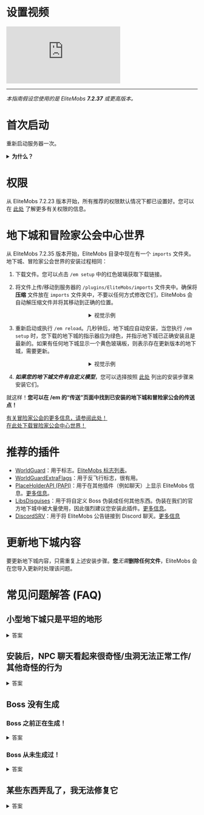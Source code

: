 # 设置视频

<div class="outer-container">
<div class="iframe-container">
  <iframe class="video-iframe" src="https://www.youtube.com/embed/boRg2X4qhw4?si=2aRLV_j9UzNz_VO0" title="YouTube video player" frameborder="0" allow="accelerometer; autoplay; clipboard-write; encrypted-media; gyroscope; picture-in-picture; web-share" allowfullscreen></iframe>
</div>
</div>

***


*本指南假设您使用的是 EliteMobs ***7.2.37*** 或更高版本。*

# 首次启动

重新启动服务器一次。

<details>

<summary><b>为什么？</b></summary>

EliteMobs 在服务器首次启动时会增加 spigot.yml 配置文件中的最大生命值。这是为了让精英怪物可以拥有超过 2000 点生命值。它不会改变任何其他怪物的生命值 - 因此它不会改变普通怪物或插件怪物。

此更改需要重新启动服务器才能真正生效。

</details>

# 权限

从 EliteMobs 7.2.23 版本开始，所有推荐的权限默认情况下都已设置好。您可以在 [此处]($language$/elitemobs/permissions_and_commands.md) 了解更多有关权限的信息。

# 地下城和冒险家公会中心世界

从 EliteMobs 7.2.35 版本开始，EliteMobs 目录中现在有一个 `imports` 文件夹。地下城、冒险家公会世界的安装过程相同：

1) 下载文件。您可以点击 `/em setup` 中的红色玻璃获取下载链接。

2) 将文件上传/移动到服务器的 `/plugins/EliteMobs/imports` 文件夹中。确保将 **压缩** 文件放在 `imports` 文件夹中，不要以任何方式修改它们，EliteMobs 会自动解压缩文件并将其移动到正确的位置。

<div align="center">

<details>

<summary>视觉示例</summary>

<video autoplay loop muted controls>
  <source src="../../../img/wiki/setup_import.webm" type="video/webm">
  您的浏览器不支持视频标签。
</video>

</details>

</div>

3) 重新启动或执行 `/em reload`。几秒钟后，地下城应自动安装，当您执行 `/em setup` 时，您下载的地下城的指示器应为绿色，并指示地下城已正确安装且是最新的。如果有任何地下城显示一个黄色玻璃板，则表示存在更新版本的地下城，需要更新。

<div align="center">

<details>

<summary>视觉示例</summary>


<video autoplay loop muted controls>
  <source src="../../../img/wiki/setup_install.webm" type="video/webm">
  您的浏览器不支持视频标签。
</video>

</details>

</div>

4) ***如果您的地下城文件有自定义模型***，您可以选择按照 [此处]($language$/elitemobs/custom_models.md&section=importing-custom-models-from-dungeons) 列出的安装步骤来安装它们。

就这样！**您可以在 /em 的“传送”页面中找到已安装的地下城和冒险家公会的传送点！**

[有关冒险家公会的更多信息，请参阅此处！]($language$/elitemobs/adventurers_guild_world.md)
<br>[在此处下载冒险家公会中心世界！](https://magmaguy.itch.io/elitemobs-the-adventurers-guild)

# 推荐的插件

- [WorldGuard](https://dev.bukkit.org/projects/worldguard)：用于标志。[EliteMobs 标志列表]($language$/elitemobs/worldguard_flags.md)。
- [WorldGuardExtraFlags](https://www.spigotmc.org/resources/worldguard-extra-flags.4823/)：用于反飞行标志，很有用。
- [PlaceHolderAPI (PAPI)](https://www.spigotmc.org/resources/placeholderapi.6245/)：用于在其他插件（例如聊天）上显示 EliteMobs 信息。[更多信息]($language$/elitemobs/placeholders.md)。
- [LibsDisguises](https://www.spigotmc.org/resources/libs-disguises-free.81/)：用于将自定义 Boss 伪装成任何其他东西。伪装在我们的官方地下城中被大量使用，因此强烈建议您安装此插件。[更多信息]($language$/elitemobs/libsdisguises.md)。
- [DiscordSRV]($language$/elitemobs/discordsrv.md)：用于将 EliteMobs 公告链接到 Discord 聊天。[更多信息]($language$/elitemobs/discordsrv.md)

# 更新地下城内容

要更新地下城内容，只需重复上述安装步骤。**您***无需***删除任何文件**，EliteMobs 会在您导入更新时处理该问题。

# 常见问题解答 (FAQ)

## 小型地下城只是平坦的地形

<details><summary>答案</summary>

95% 的情况下，这意味着您没有按照设置说明进行操作。如果您使用其他插件解压缩了任何文件或加载了任何世界，请按照上面列出的步骤重新安装内容。您不需要任何其他插件即可正确加载世界。

</details>

## 安装后，NPC 聊天看起来很奇怪/虫洞无法正常工作/其他奇怪的行为

<details>

<summary>答案</summary>

设置地下城后运行命令 `/em reload` 以确保所有值都已完全初始化。重新启动甚至更好，但应该不是必需的。

</details>

## Boss 没有生成

### Boss 之前正在生成！

<details>

<summary>答案</summary>

区域 Boss 有重生时间。您可以通过转到其配置文件并复制生成位置部分中 `:` 之后的数字来检查 Boss 计划何时重生。

示例：

```yml
spawnLocations:
- em_primis,1100.5,22.5,526.5,0.0,0.0:1643259941451
```

在这种情况下，您要查找的数字是 `1643259941451`。您可以使用 [此](https://www.unixtimestamp.com/index.php) 网站将其转换为特定日期。您可以删除这些数字以强制 Boss 重生，确保在删除它们后执行 `/em reload`。

</details>

### Boss 从未生成过！

<details>

<summary>答案</summary>

检查以下内容：

- 您或其他人是否杀死了 Boss，或者它是否通过超时功能逃脱了？Boss 可能会重生。检查冷却时间，有关信息请参见上面的部分。
- 查看控制台上是否有任何错误，尤其是在您安装地下城或执行 `/em reload` 之后。错误应该会告诉您出了什么问题。
- 检查您的区域是否受到其他插件的保护，这会阻止怪物生成
- 检查您的世界的难度，怪物无法在和平难度下生成
- 检查 WorldGuard 标志，查看怪物生成是否设置为允许
- 检查您是否在生成区域上安装了地下城内容，该区域默认受保护
- 非常非常罕见的是，问题可能与您的服务器认为的日期有关。确保您的服务器机器的日期正确，否则重生机制可能会导致一些问题。

</details>


## 某些东西弄乱了，我无法修复它

<details>

<summary>答案</summary>

这通常发生在尝试以 EliteMobs 无法自我修复的方式正确修改文件并失败之后。如果您卡住了，并且无法从启动/地下城安装时的控制台消息中找出如何修复它，那么最好的办法是全新安装 EliteMobs。

备份您的 `~/plugins/EliteMobs/data` 文件夹以保留玩家数据，然后删除 `~/plugins/EliteMobs/` 文件夹。启动您的服务器，将其关闭，**在服务器离线时**恢复您备份的数据文件夹的内容，然后再次启动它。您现在可以继续安装 EliteMobs 内容。

</details>



